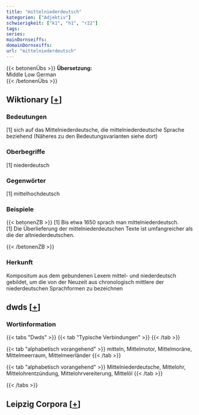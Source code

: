 ```yaml
---
title: "mittelniederdeutsch"
kategorien: ["Adjektiv"]
schwierigkeit: ["k1", "h1", "r22"]
tags:
series:
mainDornseiffs:
domainDornseiffs:
url: "mittelniederdeutsch"
---
```


{{< betonenÜbs >}}
**Übersetzung:**  
Middle Low German  
{{< /betonenÜbs >}}

## Wiktionary [[+](https://de.wiktionary.org/wiki/mittelniederdeutsch)]

### Bedeutungen
[1] sich auf das Mittelniederdeutsche, die mittelniederdeutsche Sprache beziehend (Näheres zu den Bedeutungsvarianten siehe dort)  

### Oberbegriffe
[1] niederdeutsch  

### Gegenwörter
[1] mittelhochdeutsch  

### Beispiele
{{< betonenZB >}}
[1] Bis etwa 1650 sprach man mittelniederdeutsch.  
[1] Die Überlieferung der mittelniederdeutschen Texte ist umfangreicher als die der altniederdeutschen.  

{{< /betonenZB >}}
### Herkunft
Kompositum aus dem gebundenen Lexem mittel- und niederdeutsch gebildet, um die von der Neuzeit aus chronologisch mittlere der niederdeutschen Sprachformen zu bezeichnen  



## dwds [[+](https://www.dwds.de/wb/mittelniederdeutsch)]

### Wortinformation
{{< tabs "Dwds" >}}
{{< tab "Typische Verbindungen" >}}
{{< /tab >}}

{{< tab "alphabetisch vorangehend" >}}
mitteln, Mittelmotor, Mittelmoräne, Mittelmeerraum, Mittelmeerländer
{{< /tab >}}

{{< tab "alphabetisch vorangehend" >}}
Mittelniederdeutsche, Mittelohr, Mittelohrentzündung, Mittelohrvereiterung, Mittelöl
{{< /tab >}}

{{< /tabs >}}

## Leipzig Corpora [[+](https://corpora.uni-leipzig.de/en/res?word=mittelniederdeutsch&corpusId=deu_newscrawl-public_2018)]

